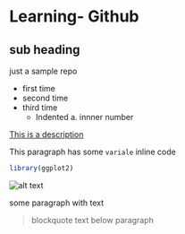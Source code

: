 # Learning- Github
## sub heading

  just a sample repo
  
- first time 
- second time
- third time
  - Indented
    a. innner number
    
 [This is a description](https://www.github.com)
 
 This paragraph has some `variale` inline code
 
 ``` r
library(ggplot2)
 ```

![alt text](https://picsum.photos/200/200)

some paragraph with text
> blockquote text below paragraph
